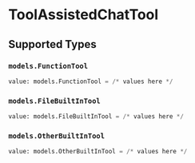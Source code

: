 # ToolAssistedChatTool


## Supported Types

### `models.FunctionTool`

```python
value: models.FunctionTool = /* values here */
```

### `models.FileBuiltInTool`

```python
value: models.FileBuiltInTool = /* values here */
```

### `models.OtherBuiltInTool`

```python
value: models.OtherBuiltInTool = /* values here */
```

